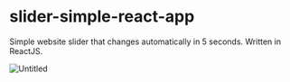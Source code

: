 # slider-simple-react-app
Simple website slider that changes automatically in 5 seconds. Written in ReactJS.

![Untitled](https://user-images.githubusercontent.com/42185328/114982094-aaef6c80-9e97-11eb-8fad-39140f659372.png)
